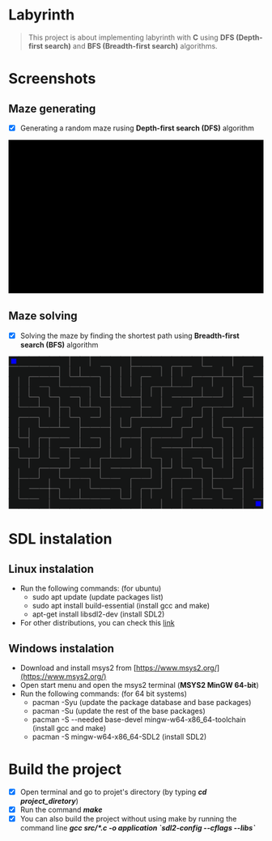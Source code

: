# Labyrinth
> This project is about implementing labyrinth with **C** using **DFS (Depth-first search)** and **BFS (Breadth-first search)** algorithms.

# Screenshots
## Maze generating
- [x] Generating a random maze rusing **Depth-first search (DFS)** algorithm

![Maze generating](screenshots/Maze-generating.gif)

## Maze solving
- [x] Solving the maze by finding the shortest path using **Breadth-first search (BFS)** algorithm

![Maze sloving](screenshots/Maze-solving.gif)

# SDL instalation
## Linux instalation
- Run the following commands: (for ubuntu)
  - sudo apt update (update packages list)
  - sudo apt install build-essential (install gcc and make)
  - apt-get install libsdl2-dev (install SDL2)
- For other distributions, you can check this [link](https://lazyfoo.net/tutorials/SDL/01_hello_SDL/linux/index.php)
## Windows instalation
- Download and install msys2 from [https://www.msys2.org/](https://www.msys2.org/)
- Open start menu and open the msys2 terminal (**MSYS2 MinGW 64-bit**)
- Run the following commands: (for 64 bit systems)
  - pacman -Syu (update the package database and base packages)
  - pacman -Su (update the rest of the base packages)
  - pacman -S --needed base-devel mingw-w64-x86_64-toolchain (install gcc and make)
  - pacman -S mingw-w64-x86_64-SDL2 (install SDL2)

# Build the project
- [x] Open terminal and go to projet's directory (by typing ***cd project_diretory***)
- [x] Run the command ***make***
- [x] You can also build the project without using make by running the command line ***gcc src/\*.c -o application \`sdl2-config --cflags --libs\`***

